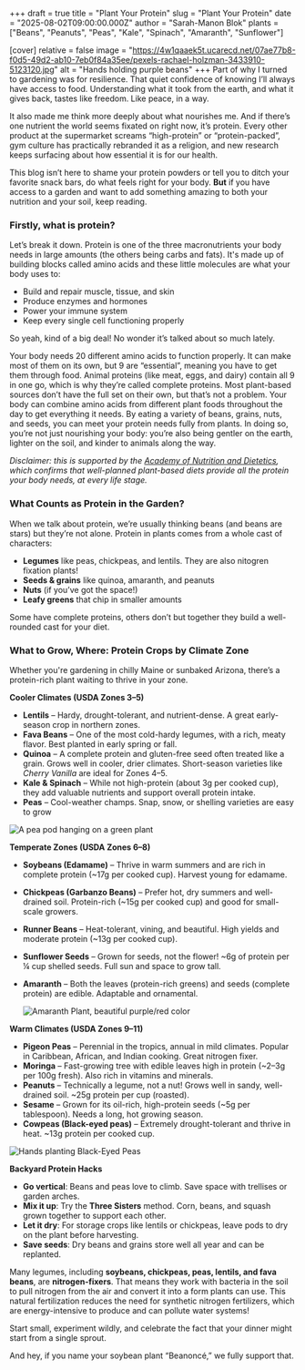 +++
draft = true
title = "Plant Your Protein"
slug = "Plant Your Protein"
date = "2025-08-02T09:00:00.000Z"
author = "Sarah-Manon Blok"
plants = ["Beans", "Peanuts", "Peas", "Kale", "Spinach", "Amaranth", "Sunflower"]

[cover]
relative = false
image = "https://4w1qaaek5t.ucarecd.net/07ae77b8-f0d5-49d2-ab10-7eb0f84a35ee/pexels-rachael-holzman-3433910-5123120.jpg"
alt = "Hands holding purple beans"
+++
Part of why I turned to gardening was for resilience. That quiet confidence of knowing I’ll always have access to food. Understanding what it took from the earth, and what it gives back, tastes like freedom. Like peace, in a way.   

It also made me think more deeply about what nourishes me. And if there’s one nutrient the world seems fixated on right now, it’s protein. Every other product at the supermarket screams “high-protein” or “protein-packed”, gym culture has practically rebranded it as a religion, and new research keeps surfacing about how essential it is for our health.  

This blog isn’t here to shame your protein powders or tell you to ditch your favorite snack bars, do what feels right for your body. **But** if you have access to a garden and want to add something amazing to both your nutrition and your soil, keep reading. 

### **Firstly, what is protein?**  

Let’s break it down. Protein is one of the three macronutrients your body needs in large amounts (the others being carbs and fats). It's made up of building blocks called amino acids and these little molecules are what your body uses to: 

* Build and repair muscle, tissue, and skin 
* Produce enzymes and hormones 
* Power your immune system 
* Keep every single cell functioning properly 

So yeah, kind of a big deal! No wonder it’s talked about so much lately.  

Your body needs 20 different amino acids to function properly. It can make most of them on its own, but 9 are “essential”, meaning you have to get them through food. Animal proteins (like meat, eggs, and dairy) contain all 9 in one go, which is why they’re called complete proteins. Most plant-based sources don’t have the full set on their own, but that’s not a problem. Your body can combine amino acids from different plant foods throughout the day to get everything it needs. By eating a variety of beans, grains, nuts, and seeds, you can meet your protein needs fully from plants. In doing so, you’re not just nourishing your body: you’re also being gentler on the earth, lighter on the soil, and kinder to animals along the way. 

*Disclaimer: this is supported by the [Academy of Nutrition and Dietetics](https://www.jandonline.org/article/S2212-2672(16)31192-3/abstract), which confirms that well-planned plant-based diets provide all the protein your body needs, at every life stage.* 

### **What Counts as Protein in the Garden?** 

When we talk about protein, we’re usually thinking beans (and beans are stars) but they’re not alone. Protein in plants comes from a whole cast of characters: 

* **Legumes** like peas, chickpeas, and lentils. They are also nitogren fixation plants!  
* **Seeds & grains** like quinoa, amaranth, and peanuts 
* **Nuts** (if you’ve got the space!) 
* **Leafy greens** that chip in smaller amounts 

Some have complete proteins, others don’t but together they build a well-rounded cast for your diet.  

### **What to Grow, Where: Protein Crops by Climate Zone** 

Whether you're gardening in chilly Maine or sunbaked Arizona, there’s a protein-rich plant waiting to thrive in your zone. 

**Cooler Climates (USDA Zones 3–5)**  

* **Lentils** – Hardy, drought-tolerant, and nutrient-dense. A great early-season crop in northern zones. 
* **Fava Beans** – One of the most cold-hardy legumes, with a rich, meaty flavor. Best planted in early spring or fall. 
* **Quinoa** – A complete protein and gluten-free seed often treated like a grain. Grows well in cooler, drier climates. Short-season varieties like *Cherry Vanilla* are ideal for Zones 4–5. 
* **Kale & Spinach** – While not high-protein (about 3g per cooked cup), they add valuable nutrients and support overall protein intake. 
* **Peas** – Cool-weather champs. Snap, snow, or shelling varieties are easy to grow 

![A pea pod hanging on a green plant ](https://4w1qaaek5t.ucarecd.net/bc43222c-40f6-47c0-a761-09dd5862e481/plants-field-healthy-farming-concept.jpg)

**Temperate Zones (USDA Zones 6–8)** 

* **Soybeans (Edamame)** – Thrive in warm summers and are rich in complete protein (~17g per cooked cup). Harvest young for edamame. 
* **Chickpeas (Garbanzo Beans)** – Prefer hot, dry summers and well-drained soil. Protein-rich (~15g per cooked cup) and good for small-scale growers. 
* **Runner Beans** – Heat-tolerant, vining, and beautiful. High yields and moderate protein (~13g per cooked cup). 
* **Sunflower Seeds** – Grown for seeds, not the flower! ~6g of protein per ¼ cup shelled seeds. Full sun and space to grow tall. 
* **Amaranth** – Both the leaves (protein-rich greens) and seeds (complete protein) are edible. Adaptable and ornamental. 

  ![Amaranth Plant, beautiful purple/red color](https://4w1qaaek5t.ucarecd.net/e20162b6-717a-4707-a764-7a3cff15402c/pexels-paige-thompson-313369049-14448235.jpg)

**Warm Climates (USDA Zones 9–11)** 

* **Pigeon Peas** – Perennial in the tropics, annual in mild climates. Popular in Caribbean, African, and Indian cooking. Great nitrogen fixer. 
* **Moringa** – Fast-growing tree with edible leaves high in protein (~2–3g per 100g fresh). Also rich in vitamins and minerals. 
* **Peanuts** – Technically a legume, not a nut! Grows well in sandy, well-drained soil. ~25g protein per cup (roasted). 
* **Sesame** – Grown for its oil-rich, high-protein seeds (~5g per tablespoon). Needs a long, hot growing season. 
* **Cowpeas (Black-eyed peas)** – Extremely drought-tolerant and thrive in heat. ~13g protein per cooked cup. 

![Hands planting Black-Eyed Peas](https://4w1qaaek5t.ucarecd.net/c43e04b1-d4e1-405c-95f7-db5ba72b2a26/pexels-joicerivas-14251408.jpg)

**Backyard Protein Hacks** 

* **Go vertical**: Beans and peas love to climb. Save space with trellises or garden arches. 
* **Mix it up**: Try the **Three Sisters** method. Corn, beans, and squash grown together to support each other. 
* **Let it dry**: For storage crops like lentils or chickpeas, leave pods to dry on the plant before harvesting. 
* **Save seeds**: Dry beans and grains store well all year and can be replanted. 

Many legumes, including **soybeans, chickpeas, peas, lentils, and fava beans**, are **nitrogen-fixers**. That means they work with bacteria in the soil to pull nitrogen from the air and convert it into a form plants can use. This natural fertilization reduces the need for synthetic nitrogen fertilizers, which are energy-intensive to produce and can pollute water systems!  

Start small, experiment wildly, and celebrate the fact that your dinner might start from a single sprout. 

And hey, if you name your soybean plant “Beanoncé,” we fully support that.
